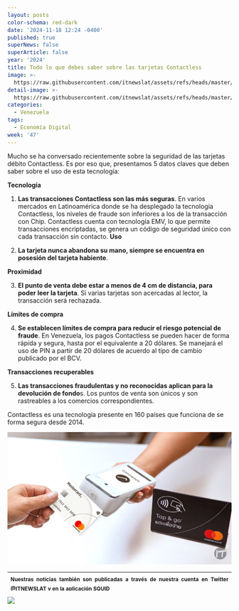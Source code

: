 ```yaml
---
layout: posts
color-schema: red-dark
date: '2024-11-18 12:24 -0400'
published: true
superNews: false
superArticle: false
year: '2024'
title: Todo lo que debes saber sobre las tarjetas Contactless
image: >-
  https://raw.githubusercontent.com/itnewslat/assets/refs/heads/master/img/540x320/Contactless-MC-p.jpg
detail-image: >-
  https://raw.githubusercontent.com/itnewslat/assets/refs/heads/master/img/1024x680/Contactless-MC-g.jpg
categories:
  - Venezuela
tags:
  - Economía Digital
week: '47'
---
```

Mucho se ha conversado recientemente sobre la seguridad de las tarjetas débito Contactless. Es por eso que, presentamos 5 datos claves que deben saber sobre el uso de esta tecnología:

**Tecnología**

1. **Las transacciones Contactless son las más seguras**. En varios mercados en Latinoamérica donde se ha desplegado la tecnología Contactless, los niveles de fraude son inferiores a los de la transacción con Chip. Contactless cuenta con tecnología EMV, lo que permite transacciones encriptadas, se genera un código de seguridad único con cada transacción sin contacto.
**Uso**

2. **La tarjeta nunca abandona su mano, siempre se encuentra en posesión del tarjeta habiente**.

**Proximidad**

3. **El punto de venta debe estar a menos de 4 cm de distancia, para poder leer la tarjeta**. Si varias tarjetas son acercadas al lector, la transacción será rechazada.

**Límites de compra**

4. **Se establecen límites de compra para reducir el riesgo potencial de fraude**. En Venezuela, los pagos Contactless se pueden hacer de forma rápida y segura, hasta por el equivalente a 20 dólares. Se manejará el uso de PIN a partir de 20 dólares de acuerdo al tipo de cambio publicado por el BCV.

**Transacciones recuperables**

5. **Las transacciones fraudulentas y no reconocidas aplican para la devolución de fondo**s. Los puntos de venta son únicos y son rastreables a los comercios correspondientes.

Contactless es una tecnología presente en 160 países que funciona de se forma segura desde 2014.

![](https://raw.githubusercontent.com/itnewslat/assets/refs/heads/master/img/540x320/Contactless-MC-p.jpg)

<table style="height: 42px;" width="569">
<tbody>
<tr>
<td style="text-align: justify;"><sub><strong>Nuestras noticias también son publicadas a través de nuestra cuenta en Twitter <a href="https://twitter.com/itnewslat?lang=es">@ITNEWSLAT</a> y en la aplicación <a href="https://squidapp.co/en/">SQUID</a></strong></sub></td>
</tr>
</tbody>
</table>

<img src="https://tracker.metricool.com/c3po.jpg?hash=56f88a41e39ab42c063cc51676587a04"/>